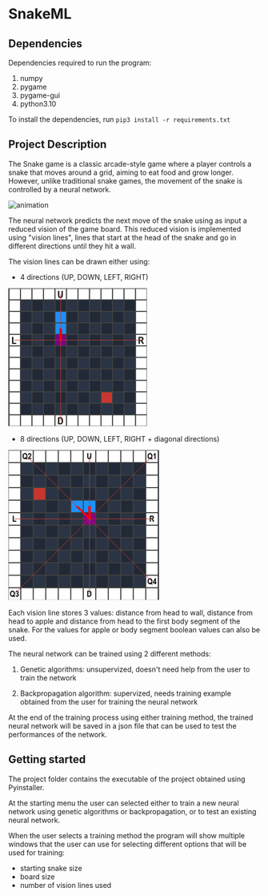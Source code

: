 # SnakeML

## Dependencies
Dependencies required to run the program:

1. numpy
2. pygame
3. pygame-gui
4. python3.10

To install the dependencies, run `pip3 install -r requirements.txt`


## Project Description
The Snake game is a classic arcade-style game where a player controls a snake that moves around a grid, aiming to eat food and grow longer. However, unlike traditional snake games, the movement of the snake is controlled by a neural network.

![animation](readme/animation.gif)

The neural network predicts the next move of the snake using as input a reduced vision of the game board. This reduced vision is implemented using "vision lines", lines that start at the head of the snake and go in different directions until they hit a wall. 

The vision lines can be drawn either using:

* 4 directions (UP, DOWN, LEFT, RIGHT) 

![4 Directions](readme/4.png)

* 8 directions (UP, DOWN, LEFT, RIGHT + diagonal directions)

![8 directions](readme/8.png)

Each vision line stores 3 values: distance from head to wall, distance from head to apple and distance from head to the first body segment of the snake.
For the values for apple or body segment boolean values can also be used.

The neural network can be trained using 2 different methods:
1. Genetic algorithms: unsupervized, doesn't need help from the user to train the network

2. Backpropagation algorithm: supervized, needs training example obtained from the user for training the neural network

At the end of the training process using either training method, the trained neural network will be saved in a json file that can be used to test the performances of the network.


## Getting started

The project folder contains the executable of the project obtained using Pyinstaller.

At the starting menu the user can selected either to train a new neural network using genetic algorithms or backpropagation, or to test an existing neural network.

When the user selects a training method the program will show multiple windows that the user can use for selecting different options that will be used for training:
* starting snake size
* board size
* number of vision lines used

